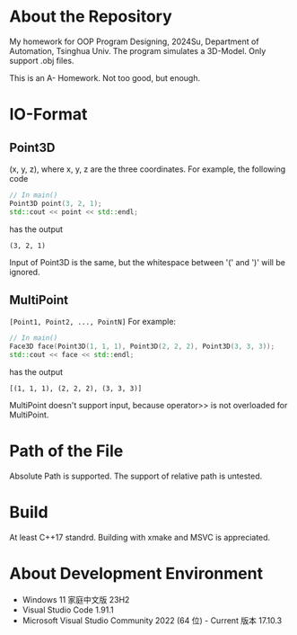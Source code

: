 # About the Repository
My homework for OOP Program Designing, 2024Su, Department of Automation, Tsinghua Univ. 
The program simulates a 3D-Model. Only support .obj files.

This is an A- Homework. Not too good, but enough.

# IO-Format
## Point3D
(x, y, z), where x, y, z are the three coordinates.
For example, the following code
```cpp
// In main()
Point3D point(3, 2, 1);
std::cout << point << std::endl;
```
has the output
```
(3, 2, 1)
```
Input of Point3D is the same, but the whitespace between '(' and ')' will be ignored.
## MultiPoint
`[Point1, Point2, ..., PointN]`
For example:
```cpp
// In main()
Face3D face(Point3D(1, 1, 1), Point3D(2, 2, 2), Point3D(3, 3, 3));
std::cout << face << std::endl;
```
has the output
```
[(1, 1, 1), (2, 2, 2), (3, 3, 3)]
```
MultiPoint doesn't support input, because operator>> is not overloaded for MultiPoint.

# Path of the File
Absolute Path is supported. The support of relative path is untested.

# Build
At least C++17 standrd. Building with xmake and MSVC is appreciated.

# About Development Environment
- Windows 11 家庭中文版 23H2
- Visual Studio Code 1.91.1
- Microsoft Visual Studio Community 2022 (64 位) - Current 版本 17.10.3

